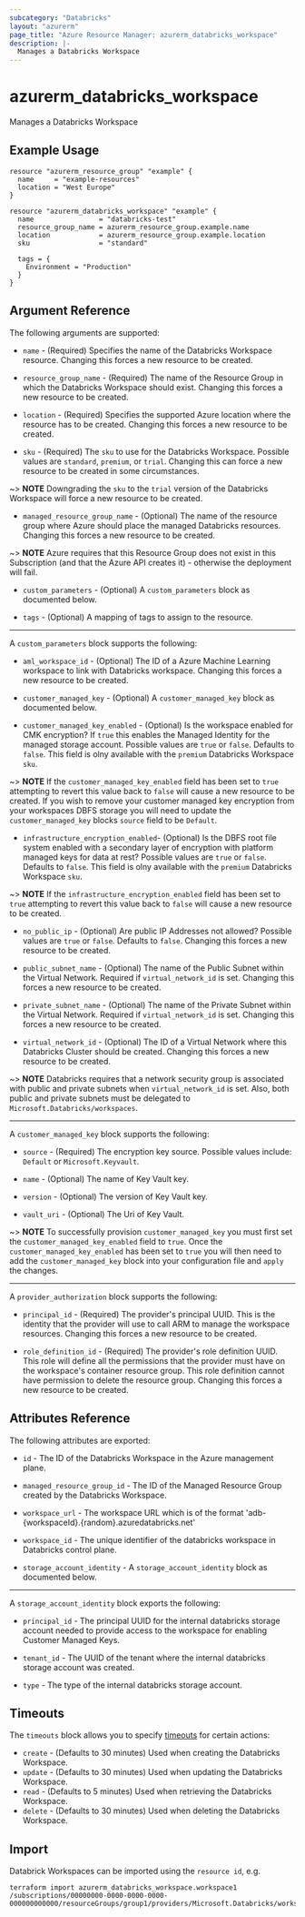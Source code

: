 ```yaml
---
subcategory: "Databricks"
layout: "azurerm"
page_title: "Azure Resource Manager: azurerm_databricks_workspace"
description: |-
  Manages a Databricks Workspace
---
```


# azurerm_databricks_workspace

Manages a Databricks Workspace

## Example Usage

```hcl
resource "azurerm_resource_group" "example" {
  name     = "example-resources"
  location = "West Europe"
}

resource "azurerm_databricks_workspace" "example" {
  name                = "databricks-test"
  resource_group_name = azurerm_resource_group.example.name
  location            = azurerm_resource_group.example.location
  sku                 = "standard"

  tags = {
    Environment = "Production"
  }
}
```

## Argument Reference

The following arguments are supported:

* `name` - (Required) Specifies the name of the Databricks Workspace resource. Changing this forces a new resource to be created.

* `resource_group_name` - (Required) The name of the Resource Group in which the Databricks Workspace should exist. Changing this forces a new resource to be created.

* `location` - (Required) Specifies the supported Azure location where the resource has to be created. Changing this forces a new resource to be created.

* `sku` - (Required) The `sku` to use for the Databricks Workspace. Possible values are `standard`, `premium`, or `trial`. Changing this can force a new resource to be created in some circumstances.

~> **NOTE** Downgrading the `sku` to the `trial` version of the Databricks Workspace will force a new resource to be created.

* `managed_resource_group_name` - (Optional) The name of the resource group where Azure should place the managed Databricks resources. Changing this forces a new resource to be created.

~> **NOTE** Azure requires that this Resource Group does not exist in this Subscription (and that the Azure API creates it) - otherwise the deployment will fail.

* `custom_parameters` - (Optional) A `custom_parameters` block as documented below.

* `tags` - (Optional) A mapping of tags to assign to the resource.

---

A `custom_parameters` block supports the following:

* `aml_workspace_id` - (Optional) The ID of a Azure Machine Learning workspace to link with Databricks workspace. Changing this forces a new resource to be created.

* `customer_managed_key` - (Optional) A `customer_managed_key` block as documented below.

* `customer_managed_key_enabled` - (Optional) Is the workspace enabled for CMK encryption? If `true` this enables the Managed Identity for the managed storage account. Possible values are `true` or `false`. Defaults to `false`. This field is olny available with the `premium` Databricks Workspace `sku`.

~> **NOTE** If the `customer_managed_key_enabled` field has been set to `true` attempting to revert this value back to `false` will cause a new resource to be created. If you wish to remove your customer managed key encryption from your workspaces DBFS storage you will need to update the `customer_managed_key` blocks `source` field to be `Default`.

* `infrastructure_encryption_enabled`- (Optional) Is the DBFS root file system enabled with a secondary layer of encryption with platform managed keys for data at rest? Possible values are `true` or `false`. Defaults to `false`. This field is olny available with the `premium` Databricks Workspace `sku`.

~> **NOTE** If the `infrastructure_encryption_enabled` field has been set to `true` attempting to revert this value back to `false` will cause a new resource to be created. 

* `no_public_ip` - (Optional) Are public IP Addresses not allowed? Possible values are `true` or `false`. Defaults to `false`. Changing this forces a new resource to be created.

* `public_subnet_name` - (Optional) The name of the Public Subnet within the Virtual Network. Required if `virtual_network_id` is set. Changing this forces a new resource to be created.

* `private_subnet_name` - (Optional) The name of the Private Subnet within the Virtual Network. Required if `virtual_network_id` is set. Changing this forces a new resource to be created.

* `virtual_network_id` - (Optional) The ID of a Virtual Network where this Databricks Cluster should be created. Changing this forces a new resource to be created.

~> **NOTE** Databricks requires that a network security group is associated with public and private subnets when `virtual_network_id` is set. Also, both public and private subnets must be delegated to `Microsoft.Databricks/workspaces`.

---

A `customer_managed_key` block supports the following:

* `source` - (Required) The encryption key source. Possible values include: `Default` or `Microsoft.Keyvault`.

* `name` - (Optional) The name of Key Vault key.

* `version` - (Optional) The version of Key Vault key.

* `vault_uri` - (Optional) The Uri of Key Vault.

~> **NOTE** To successfully provision `customer_managed_key` you must first set the `customer_managed_key_enabled` field to `true`. Once the `customer_managed_key_enabled` has been set to `true` you will then need to add the `customer_managed_key` block into your configuration file and `apply` the changes.

---

A `provider_authorization` block supports the following:

* `principal_id` - (Required) The provider's principal UUID. This is the identity that the provider will use to call ARM to manage the workspace resources. Changing this forces a new resource to be created.

* `role_definition_id` - (Required) The provider's role definition UUID. This role will define all the permissions that the provider must have on the workspace's container resource group. This role definition cannot have permission to delete the resource group. Changing this forces a new resource to be created.


## Attributes Reference

The following attributes are exported:

* `id` - The ID of the Databricks Workspace in the Azure management plane.

* `managed_resource_group_id` - The ID of the Managed Resource Group created by the Databricks Workspace.

* `workspace_url` - The workspace URL which is of the format 'adb-{workspaceId}.{random}.azuredatabricks.net'

* `workspace_id` - The unique identifier of the databricks workspace in Databricks control plane.

* `storage_account_identity` - A `storage_account_identity` block as documented below.

---

A `storage_account_identity` block exports the following:

* `principal_id` - The principal UUID for the internal databricks storage account needed to provide access to the workspace for enabling Customer Managed Keys.

* `tenant_id` - The UUID of the tenant where the internal databricks storage account was created.

* `type` - The type of the internal databricks storage account.


## Timeouts

The `timeouts` block allows you to specify [timeouts](https://www.terraform.io/docs/configuration/resources.html#timeouts) for certain actions:

* `create` - (Defaults to 30 minutes) Used when creating the Databricks Workspace.
* `update` - (Defaults to 30 minutes) Used when updating the Databricks Workspace.
* `read` - (Defaults to 5 minutes) Used when retrieving the Databricks Workspace.
* `delete` - (Defaults to 30 minutes) Used when deleting the Databricks Workspace.

## Import

Databrick Workspaces can be imported using the `resource id`, e.g.

```shell
terraform import azurerm_databricks_workspace.workspace1 /subscriptions/00000000-0000-0000-0000-000000000000/resourceGroups/group1/providers/Microsoft.Databricks/workspaces/workspace1
```
